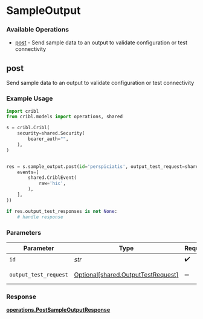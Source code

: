 # SampleOutput

### Available Operations

* [post](#post) - Send sample data to an output to validate configuration or test connectivity

## post

Send sample data to an output to validate configuration or test connectivity

### Example Usage

```python
import cribl
from cribl.models import operations, shared

s = cribl.Cribl(
    security=shared.Security(
        bearer_auth="",
    ),
)


res = s.sample_output.post(id='perspiciatis', output_test_request=shared.OutputTestRequest(
    events=[
        shared.CriblEvent(
            raw='hic',
        ),
    ],
))

if res.output_test_responses is not None:
    # handle response
```

### Parameters

| Parameter                                                                      | Type                                                                           | Required                                                                       | Description                                                                    |
| ------------------------------------------------------------------------------ | ------------------------------------------------------------------------------ | ------------------------------------------------------------------------------ | ------------------------------------------------------------------------------ |
| `id`                                                                           | *str*                                                                          | :heavy_check_mark:                                                             | Output Id                                                                      |
| `output_test_request`                                                          | [Optional[shared.OutputTestRequest]](../../models/shared/outputtestrequest.md) | :heavy_minus_sign:                                                             | OutputTestRequest object                                                       |


### Response

**[operations.PostSampleOutputResponse](../../models/operations/postsampleoutputresponse.md)**

